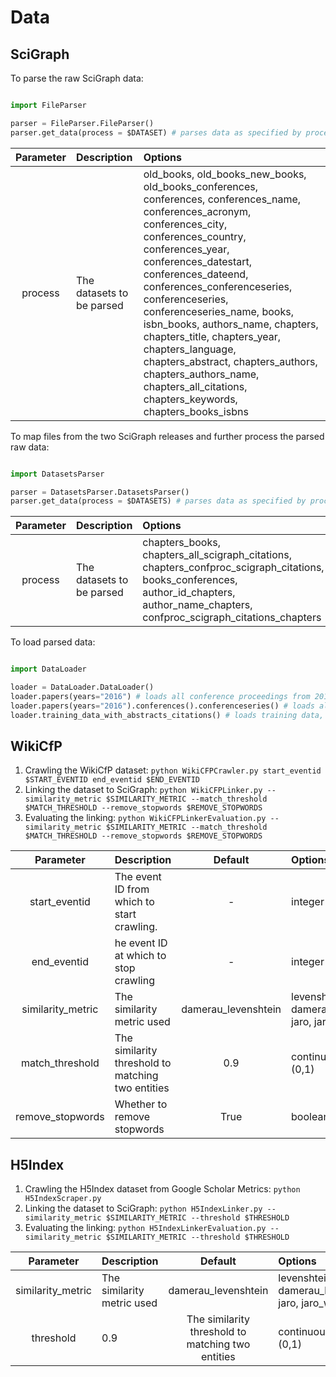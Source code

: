 # Data

## SciGraph 

To parse the raw SciGraph data:

```python

import FileParser

parser = FileParser.FileParser()
parser.get_data(process = $DATASET) # parses data as specified by process

```
| **Parameter** | **Description** | **Options** | 
| :-----------: | :------------- | :--------- |
| process | The datasets to be parsed | old_books, old_books_new_books, old_books_conferences, conferences, conferences_name, conferences_acronym, conferences_city, conferences_country, conferences_year, conferences_datestart, conferences_dateend, conferences_conferenceseries, conferenceseries, conferenceseries_name, books, isbn_books, authors_name, chapters, chapters_title, chapters_year, chapters_language, chapters_abstract, chapters_authors, chapters_authors_name, chapters_all_citations, chapters_keywords, chapters_books_isbns |

To map files from the two SciGraph releases and further process the parsed raw data:

```python

import DatasetsParser

parser = DatasetsParser.DatasetsParser()
parser.get_data(process = $DATASETS) # parses data as specified by process

```

| **Parameter** | **Description** | **Options** | 
| :-----------: | :------------- | :--------- |
| process | The datasets to be parsed | chapters_books, chapters_all_scigraph_citations, chapters_confproc_scigraph_citations, books_conferences, author_id_chapters,  author_name_chapters, confproc_scigraph_citations_chapters|



To load parsed data:

```python

import DataLoader

loader = DataLoader.DataLoader()
loader.papers(years="2016") # loads all conference proceedings from 2016
loader.papers(years="2016").conferences().conferenceseries() # loads all conference proceedings, with corresponding conferences and conference series from 2016
loader.training_data_with_abstracts_citations() # loads training data, including abstracts and citations
```



## WikiCfP 

1. Crawling the WikiCfP dataset: `python WikiCFPCrawler.py start_eventid $START_EVENTID end_eventid $END_EVENTID`
2. Linking the dataset to SciGraph: `python WikiCFPLinker.py --similarity_metric $SIMILARITY_METRIC --match_threshold $MATCH_THRESHOLD --remove_stopwords $REMOVE_STOPWORDS`
3. Evaluating the linking: `python WikiCFPLinkerEvaluation.py --similarity_metric $SIMILARITY_METRIC --match_threshold $MATCH_THRESHOLD --remove_stopwords $REMOVE_STOPWORDS`


| **Parameter** | **Description** | **Default** | **Options** | **Mandatory** |
| :-----------: | :------------- | :---------: | :--------- | :-----------: |
| start_eventid | The event ID from which to start crawling. | - | integer value | Yes |
| end_eventid | he event ID at which to stop crawling | - | integer value | Yes |
| similarity_metric | The similarity metric used | damerau_levenshtein |  levenshtein, damerau_levenshtein, jaro, jaro_winkler | No |
| match_threshold | The similarity threshold to matching two entities | 0.9 | continuous value in (0,1) | No |
| remove_stopwords | Whether to remove stopwords | True | boolean | No|


## H5Index

1. Crawling the H5Index dataset from Google Scholar Metrics: `python H5IndexScraper.py`
2. Linking the dataset to SciGraph: `python H5IndexLinker.py --similarity_metric $SIMILARITY_METRIC --threshold $THRESHOLD`
3. Evaluating the linking: `python H5IndexLinkerEvaluation.py --similarity_metric $SIMILARITY_METRIC --threshold $THRESHOLD`

| **Parameter** | **Description** |**Default** | **Options** | **Mandatory** |
| :-----------: | :------------- | :--------: | :--------- | :-----------: |
| similarity_metric | The similarity metric used | damerau_levenshtein |  levenshtein, damerau_levenshtein, jaro, jaro_winkler | No |
| threshold | 0.9 | The similarity threshold to matching two entities | continuous value in (0,1) | No |
